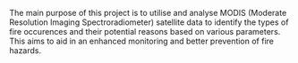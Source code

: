 The main purpose of this project is to utilise and analyse MODIS (Moderate Resolution Imaging Spectroradiometer) satellite data to identify the types of fire occurences and their potential reasons based on various parameters. This aims to aid in an enhanced monitoring and better prevention of fire hazards.  
